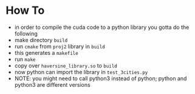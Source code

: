 # How To 
- in order to compile the cuda code to a python library you gotta do the following
- make directory `build`
- run `cmake` from `proj2` library in `build`
- this generates a `makefile`
- run `make`
- copy over `haversine_library.so` to `build`
- now python can import the library in `test_3cities.py`
- NOTE: you might need to call python3 instead of python; python and python3 are different versions
